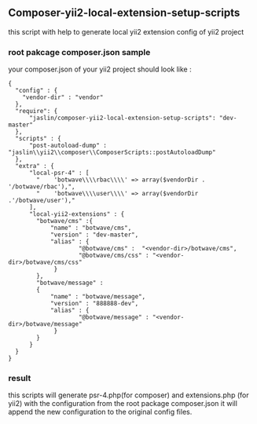 
Composer-yii2-local-extension-setup-scripts
-------------------------------------------

this script with help to generate local yii2 extension config of yii2 project


### root pakcage composer.json sample 

your composer.json of your yii2 project should look like :

```
{
  "config" : {
    "vendor-dir" : "vendor"
  },
  "require": {
      "jaslin/composer-yii2-local-extension-setup-scripts": "dev-master"
  },
  "scripts" : {
      "post-autoload-dump" : "jaslin\\yii2\\composer\\ComposerScripts::postAutoloadDump"
  },
  "extra" : {
      "local-psr-4" : [
        "    'botwave\\\\rbac\\\\' => array($vendorDir . '/botwave/rbac'),",
        "    'botwave\\\\user\\\\' => array($vendorDir .'/botwave/user'),"
      ],
      "local-yii2-extensions" : {
        "botwave/cms" :{
            "name" : "botwave/cms",
            "version" : "dev-master",
            "alias" : {
                    "@botwave/cms" :  "<vendor-dir>/botwave/cms",
                    "@botwave/cms/css" : "<vendor-dir>/botwave/cms/css" 
             }
        },
        "botwave/message" :
        {
            "name" : "botwave/message",
            "version" : "888888-dev",
            "alias" : {
                    "@botwave/message" : "<vendor-dir>/botwave/message"
             }
        }
      }
  }
}
```

### result

this scripts will generate  psr-4.php(for composer) and extensions.php (for yii2) with the configuration from the root package composer.json
it will append the new configuration to the original config files.
